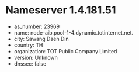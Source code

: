 # Nameserver 1.4.181.51

* as_number: 23969
* name: node-aib.pool-1-4.dynamic.totinternet.net.
* city: Sawang Daen Din
* country: TH
* organization: TOT Public Company Limited
* version: Unknown
* dnssec: false
